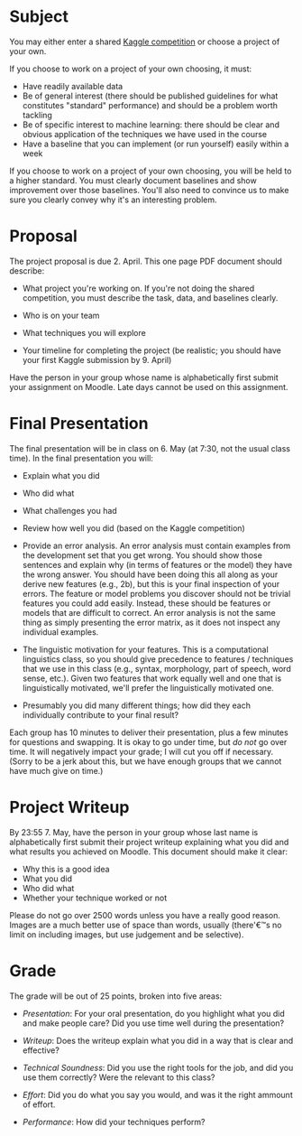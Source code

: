 
Subject
==================

You may either enter a shared
[Kaggle competition](https://inclass.kaggle.com/c/when-they-buzz2) or
choose a project of your own.

If you choose to work on a project of your own choosing, it must:
* Have readily available data
* Be of general interest (there should be published guidelines for what constitutes "standard" performance) and should be a problem worth tackling
* Be of specific interest to machine learning: there should be clear and obvious application of the techniques we have used in the course
* Have a baseline that you can implement (or run yourself) easily within a week

If you choose to work on a project of your own choosing, you will be
held to a higher standard.  You must clearly document baselines and
show improvement over those baselines.  You'll also need to convince
us to make sure you clearly convey why it's an interesting problem.

Proposal
==================

The project proposal is due 2. April.  This one page PDF document
should describe:

* What project you're working on.  If you're not doing the shared competition, you must describe the task, data, and baselines clearly.

* Who is on your team

* What techniques you will explore 

* Your timeline for completing the project (be realistic; you should
  have your first Kaggle submission by 9. April)

Have the person in your group whose name is alphabetically first
submit your assignment on Moodle.  Late days cannot be used on this
assignment.

Final Presentation
======================

The final presentation will be in class on 6. May (at 7:30, not the
usual class time).  In the final presentation you will:

* Explain what you did

* Who did what

* What challenges you had

* Review how well you did (based on the Kaggle competition)

* Provide an error analysis.  An error analysis must contain examples from the
  development set that you get wrong.  You should show those sentences
  and explain why (in terms of features or the model) they have the
  wrong answer.  You should have been doing this all along as your
  derive new features (e.g., 2b), but this is your final inspection of
  your errors. The feature or model problems you discover should not
  be trivial features you could add easily.  Instead, these should be
  features or models that are difficult to correct.  An error analysis
  is not the same thing as simply presenting the error matrix, as it
  does not inspect any individual examples.

* The linguistic motivation for your features.  This is a
  computational linguistics class, so you should give precedence to
  features / techniques that we use in this class (e.g., syntax,
  morphology, part of speech, word sense, etc.).  Given two features
  that work equally well and one that is linguistically motivated,
  we'll prefer the linguistically motivated one.

* Presumably you did many different things; how did they each
  individually contribute to your final result?

Each group has 10 minutes to deliver their presentation, plus a few
minutes for questions and swapping.  It is okay to go under time, but
_do not_ go over time.  It will negatively impact your grade; I will
cut you off if necessary.  (Sorry to be a jerk about this, but we have
enough groups that we cannot have much give on time.)

Project Writeup
======================

By 23:55 7. May, have the person in your group whose last name
is alphabetically first submit their project writeup explaining what
you did and what results you achieved on Moodle.  This document should
make it clear:

* Why this is a good idea
* What you did
* Who did what
* Whether your technique worked or not

Please do not go over 2500 words unless you have a really good reason.
Images are a much better use of space than words, usually (there'€™s no
limit on including images, but use judgement and be selective).

Grade
======================

The grade will be out of 25 points, broken into five areas:

* _Presentation_: For your oral presentation, do you highlight what
  you did and make people care?  Did you use time well during the
  presentation?

* _Writeup_: Does the writeup explain what you did in a way that is
  clear and effective?

* _Technical Soundness_: Did you use the right tools for the job, and
  did you use them correctly?  Were the relevant to this class?

* _Effort_: Did you do what you say you would, and was it the right
  ammount of effort.

* _Performance_: How did your techniques perform?
